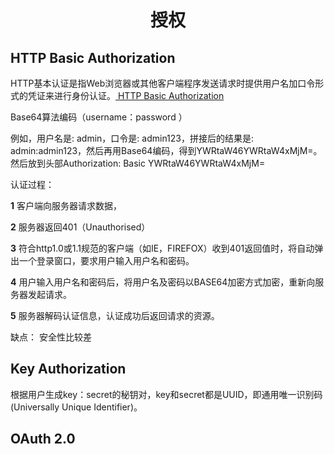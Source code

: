 <h1 align="center"> 授权 </h1>

HTTP Basic Authorization
-

HTTP基本认证是指Web浏览器或其他客户端程序发送请求时提供用户名加口令形式的凭证来进行身份认证。<a href="http://blog.csdn.net/dxswzj/article/details/39202217" target="blank"> HTTP Basic Authorization</a>

Base64算法编码（username：password ）

例如，用户名是: admin，口令是: admin123，拼接后的结果是: admin:admin123，然后再用Base64编码，得到YWRtaW46YWRtaW4xMjM=。然后放到头部Authorization: Basic YWRtaW46YWRtaW4xMjM=

认证过程：

**1** 客户端向服务器请求数据，

**2** 服务器返回401（Unauthorised）

**3** 符合http1.0或1.1规范的客户端（如IE，FIREFOX）收到401返回值时，将自动弹出一个登录窗口，要求用户输入用户名和密码。

**4** 用户输入用户名和密码后，将用户名及密码以BASE64加密方式加密，重新向服务器发起请求。

**5** 服务器解码认证信息，认证成功后返回请求的资源。

缺点： 安全性比较差

Key Authorization
-

根据用户生成key：secret的秘钥对，key和secret都是UUID，即通用唯一识别码 (Universally Unique Identifier)。

OAuth 2.0
-



